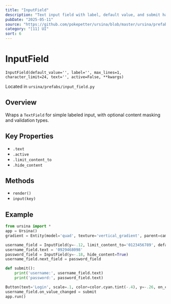 ```yaml
---
title: "InputField"
description: "Text input field with label, default value, and submit handling."
pubDate: "2025-05-11"
source: "https://github.com/pokepetter/ursina/blob/master/ursina/prefabs/input_field.py"
category: "[11] UI"
sort: 6
---
```


# InputField

`InputField(default_value='', label='', max_lines=1, character_limit=24, text='', active=False, **kwargs)`

Located in `ursina/prefabs/input_field.py`

## Overview

Wraps a `TextField` for simple labeled input, with optional content masking and validation types.

## Key Properties

- `.text`  
- `.active`  
- `.limit_content_to`  
- `.hide_content`  

## Methods

- `render()`  
- `input(key)`

## Example

```python
from ursina import *
app = Ursina()
gradient = Entity(model='quad', texture='vertical_gradient', parent=camera.ui, scale=(camera.aspect_ratio,1), color=color.hsv(240,.6,.1,.75))

username_field = InputField(y=-.12, limit_content_to='0123456789', default_value='11', active=True)
username_field.text = '0929468098'
password_field = InputField(y=-.18, hide_content=True)
username_field.next_field = password_field

def submit():
    print('username:', username_field.text)
    print('password:', password_field.text)

Button(text='Login', scale=.1, color=color.cyan.tint(-.4), y=-.26, on_click=submit).fit_to_text()
username_field.on_value_changed = submit
app.run()
```